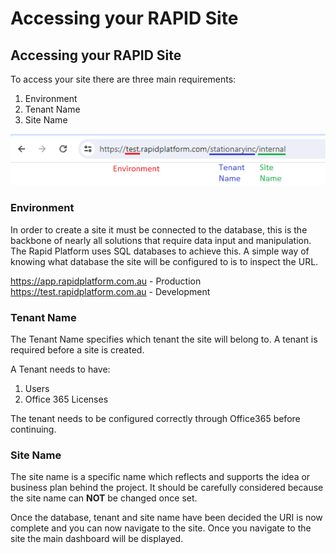 # Accessing your RAPID Site

## Accessing your RAPID Site



To access your site there are three main requirements:  

1. Environment  
2. Tenant Name  
3. Site Name  

![URL Breakdown](<URL breakdown.png>)


### Environment
  
In order to create a site it must be connected to the database, this is the backbone of nearly all solutions that require data input and manipulation. The Rapid Platform uses SQL databases to achieve this.
A simple way of knowing what database the site will be configured to is to inspect the URL.

https://app.rapidplatform.com.au - Production  
https://test.rapidplatform.com.au - Development  

### Tenant Name

The Tenant Name specifies which tenant the site will belong to. A tenant is required before a site is created.  

A Tenant needs to have:  
1. Users
2. Office 365 Licenses

The tenant needs to be configured correctly through Office365 before continuing.

### Site Name

The site name is a specific name which reflects and supports the idea or business plan behind the project. It should be carefully considered because the site name can **NOT** be changed once set.

Once the database, tenant and site name have been decided the URI is now complete and you can now navigate to the site. Once you navigate to the site the main dashboard will be displayed.
